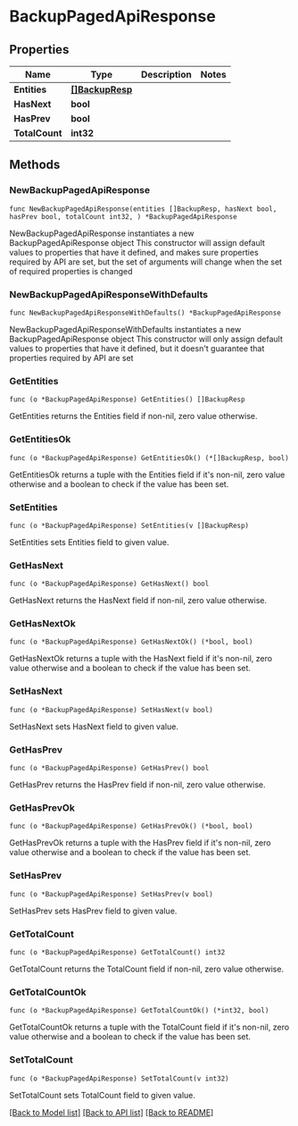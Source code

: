 # BackupPagedApiResponse

## Properties

Name | Type | Description | Notes
------------ | ------------- | ------------- | -------------
**Entities** | [**[]BackupResp**](BackupResp.md) |  | 
**HasNext** | **bool** |  | 
**HasPrev** | **bool** |  | 
**TotalCount** | **int32** |  | 

## Methods

### NewBackupPagedApiResponse

`func NewBackupPagedApiResponse(entities []BackupResp, hasNext bool, hasPrev bool, totalCount int32, ) *BackupPagedApiResponse`

NewBackupPagedApiResponse instantiates a new BackupPagedApiResponse object
This constructor will assign default values to properties that have it defined,
and makes sure properties required by API are set, but the set of arguments
will change when the set of required properties is changed

### NewBackupPagedApiResponseWithDefaults

`func NewBackupPagedApiResponseWithDefaults() *BackupPagedApiResponse`

NewBackupPagedApiResponseWithDefaults instantiates a new BackupPagedApiResponse object
This constructor will only assign default values to properties that have it defined,
but it doesn't guarantee that properties required by API are set

### GetEntities

`func (o *BackupPagedApiResponse) GetEntities() []BackupResp`

GetEntities returns the Entities field if non-nil, zero value otherwise.

### GetEntitiesOk

`func (o *BackupPagedApiResponse) GetEntitiesOk() (*[]BackupResp, bool)`

GetEntitiesOk returns a tuple with the Entities field if it's non-nil, zero value otherwise
and a boolean to check if the value has been set.

### SetEntities

`func (o *BackupPagedApiResponse) SetEntities(v []BackupResp)`

SetEntities sets Entities field to given value.


### GetHasNext

`func (o *BackupPagedApiResponse) GetHasNext() bool`

GetHasNext returns the HasNext field if non-nil, zero value otherwise.

### GetHasNextOk

`func (o *BackupPagedApiResponse) GetHasNextOk() (*bool, bool)`

GetHasNextOk returns a tuple with the HasNext field if it's non-nil, zero value otherwise
and a boolean to check if the value has been set.

### SetHasNext

`func (o *BackupPagedApiResponse) SetHasNext(v bool)`

SetHasNext sets HasNext field to given value.


### GetHasPrev

`func (o *BackupPagedApiResponse) GetHasPrev() bool`

GetHasPrev returns the HasPrev field if non-nil, zero value otherwise.

### GetHasPrevOk

`func (o *BackupPagedApiResponse) GetHasPrevOk() (*bool, bool)`

GetHasPrevOk returns a tuple with the HasPrev field if it's non-nil, zero value otherwise
and a boolean to check if the value has been set.

### SetHasPrev

`func (o *BackupPagedApiResponse) SetHasPrev(v bool)`

SetHasPrev sets HasPrev field to given value.


### GetTotalCount

`func (o *BackupPagedApiResponse) GetTotalCount() int32`

GetTotalCount returns the TotalCount field if non-nil, zero value otherwise.

### GetTotalCountOk

`func (o *BackupPagedApiResponse) GetTotalCountOk() (*int32, bool)`

GetTotalCountOk returns a tuple with the TotalCount field if it's non-nil, zero value otherwise
and a boolean to check if the value has been set.

### SetTotalCount

`func (o *BackupPagedApiResponse) SetTotalCount(v int32)`

SetTotalCount sets TotalCount field to given value.



[[Back to Model list]](../README.md#documentation-for-models) [[Back to API list]](../README.md#documentation-for-api-endpoints) [[Back to README]](../README.md)


